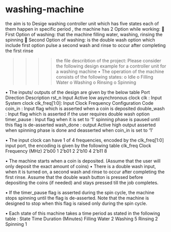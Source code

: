 # washing-machine
the aim is to Desige washing controller unit which has five states each of them happen in specific period , the machine has 2 Option while working: 
	First Option of washing: that the machine filling water, washing, rinsing the spinning
	Second Option of washing: is the double wash option which include first option pulse a second wash and rinse to occur after completing the first rinse



>>>>the file describtion of the project:
Please consider the following design example for a controller unit for a washing machine
• The operation of the machine consists of the following states:
o Idle
o Filling Water
o Washing
o Rinsing
o Spinning

• The inputs/ outputs of the design are given by the below table Port Direction Description rst_n Input Active low asynchronous clock
clk          :  Input System clock 
clk_freq[1:0]:  Input Clock Frequency Configuration Code
coin_in      :  Input flag which is asserted when a coin is deposited 
double_wash  :  Input flag which is asserted if the user requires double wash option
timer_pause  :  Input flag when it is set to ‘1’ spinning phase is paused until this flag is de-asserted 
wash_done    :  output Active high output asserted when spinning phase is done and deasserted when coin_in is set to ‘1’

• The input clock can have 1 of 4 frequencies, encoded by the clk_freq[1:0] input port, the encoding is given by the following table
clk_freq      Clock Frequency (MHz)
2’b00               1
2’b01               2 
2’b10               4
2’b11               8


• The machine starts when a coin is deposited. (Assume that the user will only deposit the exact amount of coins)
• There is a double wash input, when it is turned on, a second wash and rinse to occur after completing the first rinse. Assume that the double wash button is pressed before depositing the coins (if needed) and stays pressed till the job completes.

• If the timer_pause flag is asserted during the spin cycle, the machine stops spinning until the flag is de-asserted. Note that the machine is designed to stop when this flag is raised only during the spin cycle.

• Each state of this machine takes a time period as stated in the following table :
State           Time Duration (Minutes)
Filling Water        2
Washing              5 
Rinsing              2
Spinning             1
